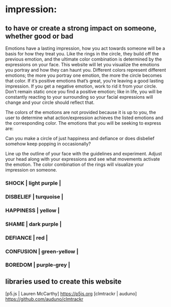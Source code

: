 # impression: 
## to have or create a strong impact on someone, whether good or bad

Emotions have a lasting impression, how you act towards someone will be a basis for how they treat you. Like the rings in the circle, they build off the previous emotion, and the ultimate color combination is determined by the expressions on your face. This website will let you visualize the emotions you portray and how they can haunt you. Different colors represent different emotions; the more you portray one emotion, the more the circle becomes that color. If it’s positive emotions that’s great, you’re leaving a good lasting impression. If you get a negative emotion, work to rid it from your circle. Don’t remain static once you find a positive emotion; like in life, you will be constantly reacting to your surrounding so your facial expressions will change and your circle should reflect that. 

The colors of the emotions are not provided because it is up to you, the user to determine what action/expression achieves the listed emotions and the corresponding color. The emotions that you will be seeking to express are:

Can you make a circle of just happiness and defiance or does disbelief somehow keep popping in occasionally?

Line up the outline of your face with the guidelines and experiment. Adjust your head along with your expressions and see what movements activate the emotion. The color combination of the rings will visualize your impression on someone. 


### SHOCK | light purple |
### DISBELIEF | turquoise |
### HAPPINESS | yellow |
### SHAME | dark purple |
### DEFIANCE | red |
### CONFUSION | green-yellow |
### BOREDOM | purple-grey |

## libraries used to create this website

[p5.js | Lauren McCarthy] https://p5js.org
[clmtrackr | auduno] https://github.com/auduno/clmtrackr
